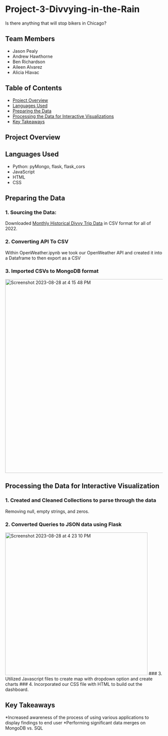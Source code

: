 # Project-3-Divvying-in-the-Rain
Is there anything that will stop bikers in Chicago? 

## Team Members
* Jason Pealy
* Andrew Hawthorne
* Ben Richardson
* Aileen Alvarez
* Alicia Hlavac

## Table of Contents

 * [Project Overview](https://github.com/andrewdhawthorne/Project-3-Divvying-in-the-Rain/edit/aileen/README.md#project-overview)
 * [Languages Used](https://github.com/andrewdhawthorne/Project-3-Divvying-in-the-Rain/edit/aileen/README.md#languages-used)
 * [Preparing the Data](https://github.com/andrewdhawthorne/Project-3-Divvying-in-the-Rain/edit/aileen/README.md#preparing-the-data)
 * [Processing the Data for Interactive Visualizations](https://github.com/andrewdhawthorne/Project-3-Divvying-in-the-Rain/edit/aileen/README.md#processing-the-data-for-interactive-visualizations)
 * [Key Takeaways](https://github.com/andrewdhawthorne/Project-3-Divvying-in-the-Rain/edit/aileen/README.md#key-takeaways)

## Project Overview

## Languages Used
* Python: pyMongo, flask, flask_cors
* JavaScript
* HTML
* CSS

## Preparing the Data
### 1. Sourcing the Data:
Downloaded [Monthly Historical Divvy Trip Data](https://divvybikes.com/system-data) in CSV format for all of 2022. 
### 2. Converting API To CSV
Within OpenWeather.ipynb we took our OpenWeather API and created it into a Dataframe to then export as a CSV
### 3. Imported CSVs to MongoDB format
<img width="618" alt="Screenshot 2023-08-28 at 4 15 48 PM" src="https://github.com/andrewdhawthorne/Project-3-Divvying-in-the-Rain/assets/131564308/013fe41b-becc-460a-89f0-2988d1400170">

## Processing the Data for Interactive Visualization
### 1. Created and Cleaned Collections to parse through the data
   Removing null, empty strings, and zeros. 
### 2. Converted Queries to JSON data using Flask
<img width="455" alt="Screenshot 2023-08-28 at 4 23 10 PM" src="https://github.com/andrewdhawthorne/Project-3-Divvying-in-the-Rain/assets/131564308/025bc253-a81c-4296-b935-a1c524fd2851">
### 3. Utilized Javascript files to create map with dropdown option and create charts
### 4. Incorporated our CSS file with HTML to build out the dashboard.

## Key Takeaways
*Increased awareness of the process of using various applications to display findings to end user
*Performing significant data merges on MongoDB vs. SQL


